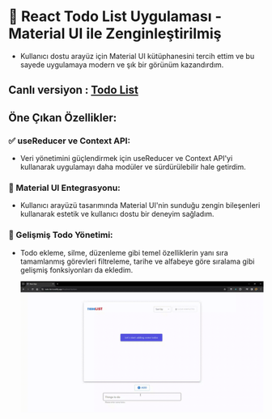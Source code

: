 # 🚀 React Todo List Uygulaması - Material UI ile Zenginleştirilmiş
* Kullanıcı dostu arayüz için Material UI kütüphanesini tercih ettim ve bu sayede uygulamaya modern ve şık bir görünüm kazandırdım.
## Canlı versiyon : <a href="https://daily-planner-react.netlify.app/">Todo List</a>
## Öne Çıkan Özellikler:
### ✅ useReducer ve Context API: 
 * Veri yönetimini güçlendirmek için useReducer ve Context API'yi kullanarak uygulamayı daha modüler ve sürdürülebilir hale getirdim.
### 🎨 Material UI Entegrasyonu: 
 * Kullanıcı arayüzü tasarımında Material UI'nin sunduğu zengin bileşenleri kullanarak estetik ve kullanıcı dostu bir deneyim sağladım.
### 📝 Gelişmiş Todo Yönetimi:
 * Todo ekleme, silme, düzenleme gibi temel özelliklerin yanı sıra tamamlanmış görevleri filtreleme, tarihe ve alfabeye göre sıralama gibi gelişmiş fonksiyonları da ekledim.

   ![GIF Açıklaması](todolist-Trim.gif)
